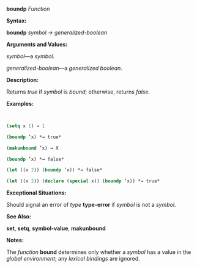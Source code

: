 **boundp** *Function* 



**Syntax:** 



**boundp** *symbol → generalized-boolean* 



**Arguments and Values:** 



*symbol*—a *symbol*. 



*generalized-boolean*—a *generalized boolean*. 



**Description:** 



Returns *true* if *symbol* is *bound*; otherwise, returns *false*. 







 



 



**Examples:**
```lisp
 

(setq x 1) → 1 

(boundp ’x) *→ true* 

(makunbound ’x) → X 

(boundp ’x) *→ false* 

(let ((x 2)) (boundp ’x)) *→ false* 

(let ((x 2)) (declare (special x)) (boundp ’x)) *→ true* 


```
**Exceptional Situations:** 



Should signal an error of *type* **type-error** if *symbol* is not a *symbol*. 



**See Also:** 



**set**, **setq**, **symbol-value**, **makunbound** 



**Notes:** 



The *function* **bound** determines only whether a *symbol* has a value in the *global environment*; any *lexical bindings* are ignored. 



